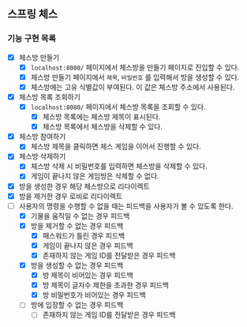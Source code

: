 ## 스프링 체스

### 기능 구현 목록

- [X] 체스방 만들기
    - [X] `localhost:8080/` 페이지에서 체스방을 만들기 페이지로 진입할 수 있다.
    - [X] 체스방 만들기 페이지에서 `제목`, `비밀번호` 를 입력해서 방을 생성할 수 있다.
    - [X] 체스방에는 고유 식별값이 부여된다. 이 값은 체스방 주소에서 사용된다.
- [X] 체스방 목록 조회하기
    - [X] `localhost:8080/` 페이지에서 체스방 목록을 조회할 수 있다.
        - [X] 체스방 목록에는 체스방 제목이 표시된다.
        - [X] 체스방 목록에서 체스방을 삭제할 수 있다.
- [X] 체스방 참여하기
    - [X] 체스방 제목을 클릭하면 체스 게임을 이어서 진행할 수 있다.
- [X] 체스방 삭제하기
    - [X] 체스방 삭제 시 비밀번호를 입력하면 체스방을 삭제할 수 있다.
    - [X] 게임이 끝나지 않은 게임방은 삭제할 수 없다.
- [X] 방을 생성한 경우 해당 체스방으로 리다이렉트
- [X] 방을 제거한 경우 로비로 리다이렉트
- [ ] 사용자의 명령을 수행할 수 없을 때는 피드백을 사용자가 볼 수 있도록 한다.
    - [X] 기물을 움직일 수 없는 경우 피드백
    - [X] 방을 제거할 수 없는 경우 피드백
        - [X] 패스워드가 틀린 경우 피드백
        - [X] 게임이 끝나지 않은 경우 피드백
        - [X] 존재하지 않는 게임 ID를 전달받은 경우 피드백
    - [X] 방을 생성할 수 없는 경우 피드백
        - [X] 방 제목이 비어있는 경우 피드백
        - [X] 방 제목이 글자수 제한을 초과한 경우 피드백
        - [X] 방 비밀번호가 비어있는 경우 피드백
    - [ ] 방에 입장할 수 없는 경우 피드백
        - [ ] 존재하지 않는 게임 ID를 전달받은 경우 피드백